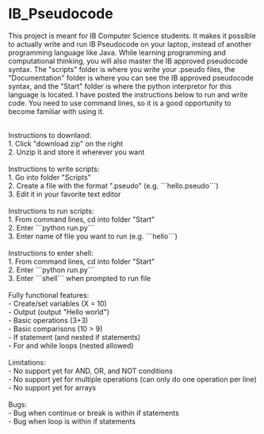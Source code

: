 # IB_Pseudocode

This project is meant for IB Computer Science students. It makes it possible to actually write and run IB Pseudocode on your laptop, instead of another programming language like Java. While learning programming and computational thinking, you will also master the IB approved pseudocode syntax. The "scripts" folder is where you write your .pseudo files, the "Documentation" folder is where you can see the IB approved pseudocode syntax, and the "Start" folder is where the python interpretor for this language is located. I have posted the instructions below to run and write code. You need to use command lines, so it is a good opportunity to become familiar with using it. <br/>

<br/>
Instructions to downlaod: <br/>
1. Click "download zip" on the right <br/>
2. Unzip it and store it wherever you want <br/>

<br/>
Instructions to write scripts: <br/>
1. Go into folder "Scripts"  <br/>
2. Create a file with the format ".pseudo" (e.g. ```hello.pseudo```) <br/>
3. Edit it in your favorite text editor <br/>

<br/>
Instructions to run scripts: <br/>
1. From command lines, cd into folder "Start" <br/>
2. Enter ```python run.py``` <br/>
3. Enter name of file you want to run (e.g. ```hello```) <br/>

<br/>
Instructions to enter shell: <br/>
1. From command lines, cd into folder "Start" <br/>
2. Enter ```python run.py``` <br/>
3. Enter ```shell``` when prompted to run file <br/>

<br/>
Fully functional features: <br/>
- Create/set variables (X = 10) <br/>
- Output (output "Hello world") <br/>
- Basic operations (3+3) <br/>
- Basic comparisons (10 > 9) <br/>
- If statement (and nested if statements) <br/>
- For and while loops (nested allowed) <br/>

<br/>
Limitations: <br/>
- No support yet for AND, OR, and NOT conditions <br/>
- No support yet for multiple operations (can only do one operation per line) <br/>
- No support yet for arrays<br/>

<br/>
Bugs: <br/>
- Bug when continue or break is within if statements <br/>
- Bug when loop is within if statements <br/>
